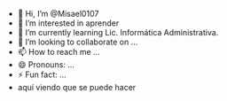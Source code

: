 - 👋 Hi, I’m @Misael0107
- 👀 I’m interested in aprender
- 🌱 I’m currently learning Lic. Informática Administrativa.
- 💞️ I’m looking to collaborate on ...
- 📫 How to reach me ...
- 😄 Pronouns: ...
- ⚡ Fun fact: ...
- aquí viendo que se puede hacer
<!---
Misael0107/Misael0107 is a ✨ special ✨ repository because its `README.md` (this file) appears on your GitHub profile.
You can click the Preview link to take a look at your changes.
--->
